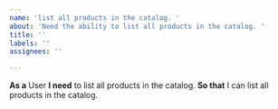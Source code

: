 ```yaml
---
name: 'list all products in the catalog. '
about: 'Need the ability to list all products in the catalog. '
title: ''
labels: ''
assignees: ''

---
```


**As a** User
 **I need**  to list all products in the catalog. 
 **So that** I can list all products in the catalog.
